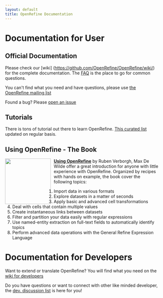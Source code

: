 ```yaml
---
layout: default
title: OpenRefine Documentation
---
```


# Documentation for User
## Official Documentation
Please check our [wiki] (https://github.com/OpenRefine/OpenRefine/wiki/) for the complete documentation. The [FAQ](https://github.com/OpenRefine/OpenRefine/wiki/FAQ) is the place to go for common questions.

You can't find what you need and have questions, please use [the OpenRefine mailing list](http://groups.google.com/group/openrefine/)

Found a bug? Please [open an issue](https://github.com/OpenRefine/OpenRefine/issues?milestone=&page=1&state=open)

## Tutorials
There is tons of tutorial out there to learn OpenRefine. [This curated list](https://github.com/OpenRefine/OpenRefine/wiki/External-Resources) updated on regular basis.

## Using OpenRefine - The Book
<div style="float: left ; margin-right: 10px"><img src="https://raw.github.com/magdmartin/openrefine.github/gh-pages/images/9080OS.jpg" width="150"/></div>

**[Using OpenRefine](http://www.packtpub.com/openrefine-guide-for-data-analysis-and-linking-dataset-to-the-web/book)** by Ruben Verborgh, Max De Wilde offer a great introduction for anyone with little experience with OpenRefine. Organized by recipes with hands on example, the book cover the following topics:
1. Import data in various formats
2. Explore datasets in a matter of seconds
3. Apply basic and advanced cell transformations
4. Deal with cells that contain multiple values
5. Create instantaneous links between datasets
6. Filter and partition your data easily with regular expressions
7. Use named-entity extraction on full-text fields to automatically identify topics
8. Perform advanced data operations with the General Refine Expression Language

# Documentation for Developers
Want to extend or translate OpenRefine? You will find what you need on the [wiki for developers](https://github.com/OpenRefine/OpenRefine/wiki/Documentation-For-Developers) 

Do you have questions or want to connect with other like minded developer, the [dev. discussion list](https://groups.google.com/forum/?fromgroups#!forum/openrefine-dev) is here for you!
